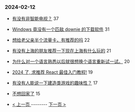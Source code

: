 ### 2024-02-12 
- [有没有非智能电视？](https://www.v2ex.com/t/1015354) 37
- [Windows 竟没有一个匹敌 downie 的下载软件](https://www.v2ex.com/t/1015380) 31
- [想给老父亲半个流量卡，有推荐的吗](https://www.v2ex.com/t/1015388) 22
- [有没有上海的朋友推荐一下现在上海有什么玩的](https://www.v2ex.com/t/1015384) 21
- [为什么对一个语言熟悉以后就很想换个语言重新试一试。](https://www.v2ex.com/t/1015368) 20
- [2024 了, 求推荐 React 最佳入门教程!](https://www.v2ex.com/t/1015369) 19
- [有没有人能说一下建造类游戏的趣味性？](https://www.v2ex.com/t/1015401) 17
- [不想回家了](https://www.v2ex.com/t/1015395) 15 

- [ < 上一页 ](https://github.com/able8/v2ex-hot-record/blob/master/2024-02-11.md) -------- [ 下一页 > ](https://github.com/able8/v2ex-hot-record/blob/master/2024-02-13.md)
